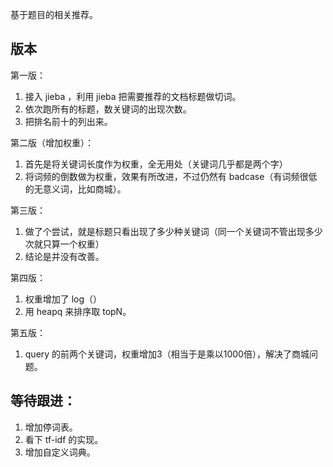 
基于题目的相关推荐。

## 版本

第一版：

1. 接入 jieba ，利用 jieba 把需要推荐的文档标题做切词。
2. 依次跑所有的标题，数关键词的出现次数。
3. 把排名前十的列出来。

第二版（增加权重）：

1. 首先是将关键词长度作为权重，全无用处（关键词几乎都是两个字）
2. 将词频的倒数做为权重，效果有所改进，不过仍然有 badcase（有词频很低的无意义词，比如商城）。
	
第三版：

1. 做了个尝试，就是标题只看出现了多少种关键词（同一个关键词不管出现多少次就只算一个权重）
2. 结论是并没有改善。

第四版：

1. 权重增加了 log（）
2. 用 heapq 来排序取 topN。

第五版：

1. query 的前两个关键词，权重增加3（相当于是乘以1000倍），解决了商城问题。

## 等待跟进：

1. 增加停词表。
2. 看下 tf-idf 的实现。
3. 增加自定义词典。
